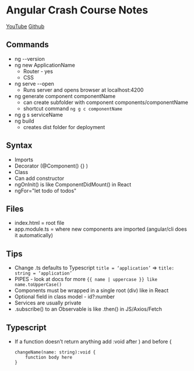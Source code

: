 # Angular Crash Course Notes

[YouTube](https://www.youtube.com/watch?v=Fdf5aTYRW0E)
[Github](https://www.youtube.com/redirect?q=https%3A%2F%2Fgithub.com%2Fbradtraversy%2Fangular-crash-todolist&event=video_description&v=Fdf5aTYRW0E&redir_token=GK8jRdn6BsSJA_-GdGIyvL44c8d8MTU2MzkzMzc1MUAxNTYzODQ3MzUx)

## Commands
* ng --version
* ng new ApplicationName
    * Router - yes
    * CSS
* ng serve --open
    * Runs server and opens browser at localhost:4200
* ng generate component componentName
    * can create subfolder with component components/componentName
    * shortcut command
        `ng g c componentName`
* ng g s serviceName
* ng build
    * creates dist folder for deployment

## Syntax
* Imports
* Decorator (@Component() {} )
* Class
* Can add constructor
* ngOnInit() is like ComponentDidMount() in React
* ngFor="let todo of todos"

## Files
* index.html = root file
* app.module.ts = where new components are imported
(angular/cli does it automatically)

## Tips
* Change .ts defaults to Typescript
`title = ‘application’` => `title: string = ‘application’`
* PIPES - look at docs for more
`{{ name | uppercase }} like name.toUpperCase()`
* Components must be wrapped in a single root (div) like in React
* Optional field in class model - id?:number
* Services are usually private
* .subscribe() to an Observable is like .then() in JS/Axios/Fetch


## Typescript
* If a function doesn’t return anything add :void after ) and before {
    ```
    changeName(name: string):void {
        function body here
    }
    ```
